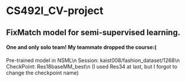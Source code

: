 # CS492I_CV-project
 ## FixMatch model for semi-supervised learning.
 #### One and only solo team! My teammate dropped the course:(

 Pre-trained model in NSML\n
 Session: kaist008/fashion_dataset/1268\n
 CheckPoint: Res18baseMM_best\n
 (I used Res34 at last, but I forgot to change the checkpoint name)